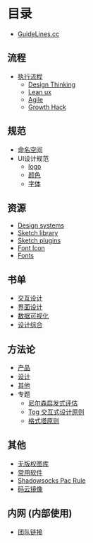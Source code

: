# 目录

* [GuideLines.cc](README.md)

## 流程

* [执行流程](content/flow/flow.md)
  * [Design Thinking](content/flow/designThinking.md)
  * [Lean ux](content/flow/leanUx.md)
  * [Agile](content/flow/Agile.md)
  * [Growth Hack](content/flow/growthHack.md)

## 规范

* [命名空间](content/guidelines/naming.md)
* UI设计规范
  * [logo](content/guidelines/logo.md)
  * [颜色](content/guidelines/color.md)
  * [字体](content/guidelines/font.md)
<!-- * [UI设计规范](content/guidelines/uiGuidelines.md) -->

## 资源

* [Design systems](content/resources/designSystems.md)
* [Sketch library](content/resources/sketchLib.md)
* [Sketch plugins](content/resources/sketchPlugins.md)
* [Font Icon](content/resources/icons.md)
* [Fonts](content/resources/fonts.md)
<!-- * [Material Design](content/resources/materialDesign.md) -->

## 书单

* [交互设计](content/books/IDBook.md)
* [界面设计](content/books/UIBook.md)
* [数据可视化](content/books/DVBook.md)
* [设计综合](content/books/UXDBook.md)

## 方法论

* [产品](content/method/product.md)
* [设计](content/method/design.md)
* [其他](content/method/other.md)
* 专题
  * [尼尔森启发式评估](content/method/topic/nielsen.md)
  * [Tog 交互式设计原则](content/method/topic/tog.md)
  * [格式塔原则](content/method/topic/gestalt.md)

## 其他

* [无版权图库](content/other/freestock.md)
* [常用软件](content/other/software.md)
* [Shadowsocks Pac Rule](content/other/sspac.md)
* [码云镜像](https://uwings.gitee.io/guidelines/)

## 内网 (内部使用)

<!-- * [Sketch library - 内网](content/intranet.md) -->
* [团队链接](content/teamLinks.md)